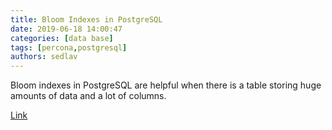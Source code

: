 ```yaml
---
title: Bloom Indexes in PostgreSQL
date: 2019-06-18 14:00:47
categories: [data base]
tags: [percona,postgresql]
authors: sedlav
---
```


Bloom indexes in PostgreSQL are helpful when there is a table storing huge amounts of data and a lot of columns.

[Link](https://www.percona.com/blog/2019/06/14/bloom-indexes-in-postgresql/)
